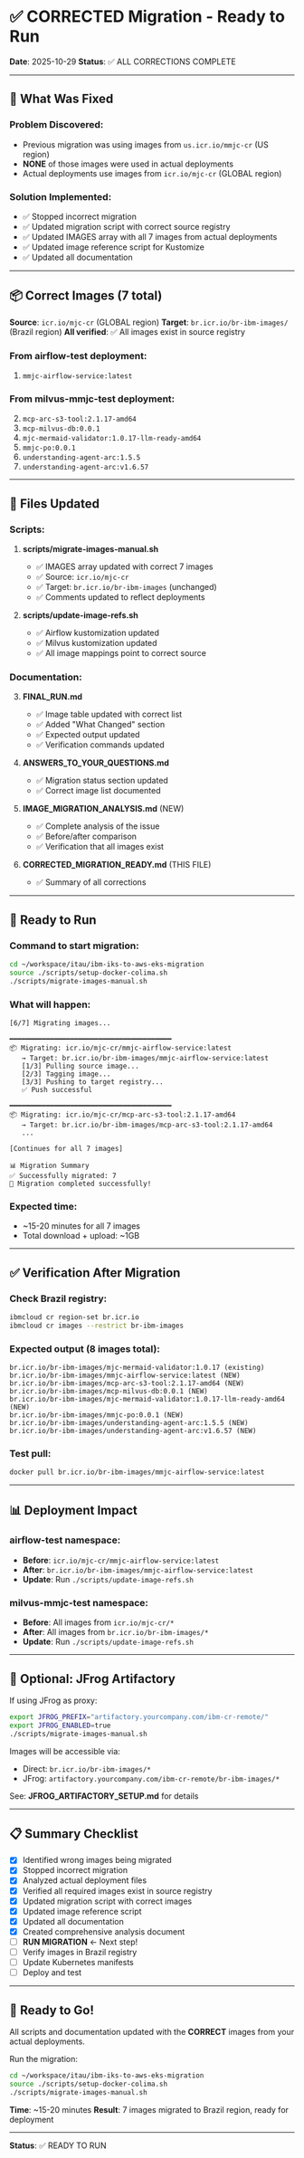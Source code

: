 # ✅ CORRECTED Migration - Ready to Run

**Date**: 2025-10-29
**Status**: ✅ ALL CORRECTIONS COMPLETE

---

## 🎯 What Was Fixed

### Problem Discovered:
- Previous migration was using images from `us.icr.io/mmjc-cr` (US region)
- **NONE** of those images were used in actual deployments
- Actual deployments use images from `icr.io/mjc-cr` (GLOBAL region)

### Solution Implemented:
- ✅ Stopped incorrect migration
- ✅ Updated migration script with correct source registry
- ✅ Updated IMAGES array with all 7 images from actual deployments
- ✅ Updated image reference script for Kustomize
- ✅ Updated all documentation

---

## 📦 Correct Images (7 total)

**Source**: `icr.io/mjc-cr` (GLOBAL region)
**Target**: `br.icr.io/br-ibm-images/` (Brazil region)
**All verified**: ✅ All images exist in source registry

### From airflow-test deployment:
1. `mmjc-airflow-service:latest`

### From milvus-mmjc-test deployment:
2. `mcp-arc-s3-tool:2.1.17-amd64`
3. `mcp-milvus-db:0.0.1`
4. `mjc-mermaid-validator:1.0.17-llm-ready-amd64`
5. `mmjc-po:0.0.1`
6. `understanding-agent-arc:1.5.5`
7. `understanding-agent-arc:v1.6.57`

---

## 📝 Files Updated

### Scripts:
1. **scripts/migrate-images-manual.sh**
   - ✅ IMAGES array updated with correct 7 images
   - ✅ Source: `icr.io/mjc-cr`
   - ✅ Target: `br.icr.io/br-ibm-images` (unchanged)
   - ✅ Comments updated to reflect deployments

2. **scripts/update-image-refs.sh**
   - ✅ Airflow kustomization updated
   - ✅ Milvus kustomization updated
   - ✅ All image mappings point to correct source

### Documentation:
3. **FINAL_RUN.md**
   - ✅ Image table updated with correct list
   - ✅ Added "What Changed" section
   - ✅ Expected output updated
   - ✅ Verification commands updated

4. **ANSWERS_TO_YOUR_QUESTIONS.md**
   - ✅ Migration status section updated
   - ✅ Correct image list documented

5. **IMAGE_MIGRATION_ANALYSIS.md** (NEW)
   - ✅ Complete analysis of the issue
   - ✅ Before/after comparison
   - ✅ Verification that all images exist

6. **CORRECTED_MIGRATION_READY.md** (THIS FILE)
   - ✅ Summary of all corrections

---

## 🚀 Ready to Run

### Command to start migration:

```bash
cd ~/workspace/itau/ibm-iks-to-aws-eks-migration
source ./scripts/setup-docker-colima.sh
./scripts/migrate-images-manual.sh
```

### What will happen:

```
[6/7] Migrating images...

━━━━━━━━━━━━━━━━━━━━━━━━━━━━━━━━━━━━━━━━
📦 Migrating: icr.io/mjc-cr/mmjc-airflow-service:latest
   → Target: br.icr.io/br-ibm-images/mmjc-airflow-service:latest
   [1/3] Pulling source image...
   [2/3] Tagging image...
   [3/3] Pushing to target registry...
   ✅ Push successful

━━━━━━━━━━━━━━━━━━━━━━━━━━━━━━━━━━━━━━━━
📦 Migrating: icr.io/mjc-cr/mcp-arc-s3-tool:2.1.17-amd64
   → Target: br.icr.io/br-ibm-images/mcp-arc-s3-tool:2.1.17-amd64
   ...

[Continues for all 7 images]

📊 Migration Summary
✅ Successfully migrated: 7
🎉 Migration completed successfully!
```

### Expected time:
- ~15-20 minutes for all 7 images
- Total download + upload: ~1GB

---

## ✅ Verification After Migration

### Check Brazil registry:

```bash
ibmcloud cr region-set br.icr.io
ibmcloud cr images --restrict br-ibm-images
```

### Expected output (8 images total):

```
br.icr.io/br-ibm-images/mjc-mermaid-validator:1.0.17 (existing)
br.icr.io/br-ibm-images/mmjc-airflow-service:latest (NEW)
br.icr.io/br-ibm-images/mcp-arc-s3-tool:2.1.17-amd64 (NEW)
br.icr.io/br-ibm-images/mcp-milvus-db:0.0.1 (NEW)
br.icr.io/br-ibm-images/mjc-mermaid-validator:1.0.17-llm-ready-amd64 (NEW)
br.icr.io/br-ibm-images/mmjc-po:0.0.1 (NEW)
br.icr.io/br-ibm-images/understanding-agent-arc:1.5.5 (NEW)
br.icr.io/br-ibm-images/understanding-agent-arc:v1.6.57 (NEW)
```

### Test pull:

```bash
docker pull br.icr.io/br-ibm-images/mmjc-airflow-service:latest
```

---

## 📊 Deployment Impact

### airflow-test namespace:
- **Before**: `icr.io/mjc-cr/mmjc-airflow-service:latest`
- **After**: `br.icr.io/br-ibm-images/mmjc-airflow-service:latest`
- **Update**: Run `./scripts/update-image-refs.sh`

### milvus-mmjc-test namespace:
- **Before**: All images from `icr.io/mjc-cr/*`
- **After**: All images from `br.icr.io/br-ibm-images/*`
- **Update**: Run `./scripts/update-image-refs.sh`

---

## 🔧 Optional: JFrog Artifactory

If using JFrog as proxy:

```bash
export JFROG_PREFIX="artifactory.yourcompany.com/ibm-cr-remote/"
export JFROG_ENABLED=true
./scripts/migrate-images-manual.sh
```

Images will be accessible via:
- Direct: `br.icr.io/br-ibm-images/*`
- JFrog: `artifactory.yourcompany.com/ibm-cr-remote/br-ibm-images/*`

See: **JFROG_ARTIFACTORY_SETUP.md** for details

---

## 📋 Summary Checklist

- [x] Identified wrong images being migrated
- [x] Stopped incorrect migration
- [x] Analyzed actual deployment files
- [x] Verified all required images exist in source registry
- [x] Updated migration script with correct images
- [x] Updated image reference script
- [x] Updated all documentation
- [x] Created comprehensive analysis document
- [ ] **RUN MIGRATION** ← Next step!
- [ ] Verify images in Brazil registry
- [ ] Update Kubernetes manifests
- [ ] Deploy and test

---

## 🎯 Ready to Go!

All scripts and documentation updated with the **CORRECT** images from your actual deployments.

Run the migration:

```bash
cd ~/workspace/itau/ibm-iks-to-aws-eks-migration
source ./scripts/setup-docker-colima.sh
./scripts/migrate-images-manual.sh
```

**Time**: ~15-20 minutes
**Result**: 7 images migrated to Brazil region, ready for deployment

---

**Status**: ✅ READY TO RUN
